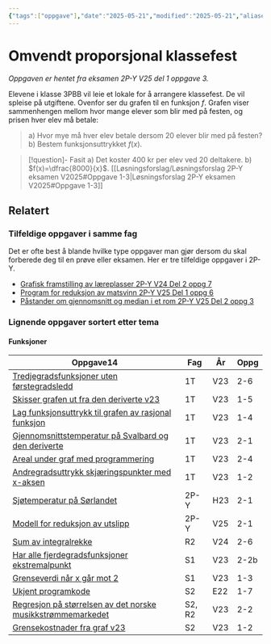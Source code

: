 ```yaml
---
{"tags":["oppgave"],"date":"2025-05-21","modified":"2025-05-21","aliases":null,"dg-publish":true,"temaer":["omvendt proporsjonal","funksjoner"],"fag":"2p-y","eksamen":"v25","del":1,"oppgave":3,"title":"Omvendt proporsjonal klassefest","source":null,"todo":null,"permalink":"/omvendt-proporsjonal-klassefest/","dgPassFrontmatter":true}
---
```



# Omvendt proporsjonal klassefest

<p><span><em>Oppgaven er hentet fra eksamen 2P-Y V25 del 1 oppgave 3.</em></span></p>

Elevene i klasse 3PBB vil leie et lokale for å arrangere klassefest. De vil spleise på utgiftene. Ovenfor ser du grafen til en funksjon $f$. Grafen viser sammenhengen mellom hvor mange elever som blir med på festen, og prisen hver elev må betale:

>a) Hvor mye må hver elev betale dersom $20$ elever blir med på festen?
>b) Bestem funksjonsuttrykket $f(x)$.

> [!question]- Fasit
> a) Det koster $400\text{ kr}$ per elev ved $20$ deltakere.
> b) $f(x)=\dfrac{8000}{x}$.
> [[Løsningsforslag/Løsningsforslag 2P-Y eksamen V2025#Oppgave 1-3\|Løsningsforslag 2P-Y eksamen V2025#Oppgave 1-3]]

## Relatert
<h3><span>Tilfeldige oppgaver i samme fag</span></h3><p><span>Det er ofte best å blande hvilke type oppgaver man gjør dersom du skal forberede deg til en prøve eller eksamen. Her er tre tilfeldige oppgaver i 2P-Y.</span></p><div><ul class="dataview list-view-ul"><li><span><a data-tooltip-position="top" aria-label="Grafisk framstilling av læreplasser.md" data-href="Grafisk framstilling av læreplasser.md" href="Grafisk framstilling av læreplasser.md" class="internal-link" target="_blank" rel="noopener nofollow">Grafisk framstilling av læreplasser 2P-Y V24 Del 2 oppg 7</a></span></li><li><span><a data-tooltip-position="top" aria-label="Program for reduksjon av matsvinn.md" data-href="Program for reduksjon av matsvinn.md" href="Program for reduksjon av matsvinn.md" class="internal-link" target="_blank" rel="noopener nofollow">Program for reduksjon av matsvinn 2P-Y V25 Del 1 oppg 6</a></span></li><li><span><a data-tooltip-position="top" aria-label="Påstander om gjennomsnitt og median i et rom.md" data-href="Påstander om gjennomsnitt og median i et rom.md" href="Påstander om gjennomsnitt og median i et rom.md" class="internal-link" target="_blank" rel="noopener nofollow">Påstander om gjennomsnitt og median i et rom 2P-Y V25 Del 2 oppg 3</a></span></li></ul></div><h3><span>Lignende oppgaver sortert etter tema</span></h3><h4><span>Funksjoner</span></h4><div><table class="dataview table-view-table"><thead class="table-view-thead"><tr class="table-view-tr-header"><th class="table-view-th"><span>Oppgave</span><span class="dataview small-text">14</span></th><th class="table-view-th"><span>Fag</span></th><th class="table-view-th"><span>År</span></th><th class="table-view-th"><span>Oppg</span></th></tr></thead><tbody class="table-view-tbody"><tr><td><span><a data-tooltip-position="top" aria-label="Tredjegradsfunksjoner uten førstegradsledd.md" data-href="Tredjegradsfunksjoner uten førstegradsledd.md" href="Tredjegradsfunksjoner uten førstegradsledd.md" class="internal-link" target="_blank" rel="noopener nofollow">Tredjegradsfunksjoner uten førstegradsledd</a></span></td><td><span>1T</span></td><td><span>V23</span></td><td><span>2-6</span></td></tr><tr><td><span><a data-tooltip-position="top" aria-label="Skisser grafen ut fra den deriverte v2023.md" data-href="Skisser grafen ut fra den deriverte v2023.md" href="Skisser grafen ut fra den deriverte v2023.md" class="internal-link" target="_blank" rel="noopener nofollow">Skisser grafen ut fra den deriverte v23</a></span></td><td><span>1T</span></td><td><span>V23</span></td><td><span>1-5</span></td></tr><tr><td><span><a data-tooltip-position="top" aria-label="Lag funksjonsuttrykk til grafen av rasjonal funksjon.md" data-href="Lag funksjonsuttrykk til grafen av rasjonal funksjon.md" href="Lag funksjonsuttrykk til grafen av rasjonal funksjon.md" class="internal-link" target="_blank" rel="noopener nofollow">Lag funksjonsuttrykk til grafen av rasjonal funksjon</a></span></td><td><span>1T</span></td><td><span>V23</span></td><td><span>1-4</span></td></tr><tr><td><span><a data-tooltip-position="top" aria-label="Gjennomsnittstemperatur på Svalbard og den deriverte.md" data-href="Gjennomsnittstemperatur på Svalbard og den deriverte.md" href="Gjennomsnittstemperatur på Svalbard og den deriverte.md" class="internal-link" target="_blank" rel="noopener nofollow">Gjennomsnittstemperatur på Svalbard og den deriverte</a></span></td><td><span>1T</span></td><td><span>V23</span></td><td><span>2-1</span></td></tr><tr><td><span><a data-tooltip-position="top" aria-label="Areal under graf med programmering.md" data-href="Areal under graf med programmering.md" href="Areal under graf med programmering.md" class="internal-link" target="_blank" rel="noopener nofollow">Areal under graf med programmering</a></span></td><td><span>1T</span></td><td><span>V23</span></td><td><span>2-4</span></td></tr><tr><td><span><a data-tooltip-position="top" aria-label="Andregradsuttrykk skjæringspunkter med x-aksen.md" data-href="Andregradsuttrykk skjæringspunkter med x-aksen.md" href="Andregradsuttrykk skjæringspunkter med x-aksen.md" class="internal-link" target="_blank" rel="noopener nofollow">Andregradsuttrykk skjæringspunkter med x-aksen</a></span></td><td><span>1T</span></td><td><span>V23</span></td><td><span>1-2</span></td></tr><tr><td><span><a data-tooltip-position="top" aria-label="Sjøtemperatur på Sørlandet.md" data-href="Sjøtemperatur på Sørlandet.md" href="Sjøtemperatur på Sørlandet.md" class="internal-link" target="_blank" rel="noopener nofollow">Sjøtemperatur på Sørlandet</a></span></td><td><span>2P-Y</span></td><td><span>H23</span></td><td><span>2-1</span></td></tr><tr><td><span><a data-tooltip-position="top" aria-label="Modell for reduksjon av utslipp.md" data-href="Modell for reduksjon av utslipp.md" href="Modell for reduksjon av utslipp.md" class="internal-link" target="_blank" rel="noopener nofollow">Modell for reduksjon av utslipp</a></span></td><td><span>2P-Y</span></td><td><span>V25</span></td><td><span>2-1</span></td></tr><tr><td><span><a data-tooltip-position="top" aria-label="Sum av integralrekke.md" data-href="Sum av integralrekke.md" href="Sum av integralrekke.md" class="internal-link" target="_blank" rel="noopener nofollow">Sum av integralrekke</a></span></td><td><span>R2</span></td><td><span>V24</span></td><td><span>2-6</span></td></tr><tr><td><span><a data-tooltip-position="top" aria-label="Har alle fjerdegradsfunksjoner ekstremalpunkt.md" data-href="Har alle fjerdegradsfunksjoner ekstremalpunkt.md" href="Har alle fjerdegradsfunksjoner ekstremalpunkt.md" class="internal-link" target="_blank" rel="noopener nofollow">Har alle fjerdegradsfunksjoner ekstremalpunkt</a></span></td><td><span>S1</span></td><td><span>V23</span></td><td><span>2-2b</span></td></tr><tr><td><span><a data-tooltip-position="top" aria-label="Grenseverdi når x går mot 2.md" data-href="Grenseverdi når x går mot 2.md" href="Grenseverdi når x går mot 2.md" class="internal-link" target="_blank" rel="noopener nofollow">Grenseverdi når x går mot 2</a></span></td><td><span>S1</span></td><td><span>V23</span></td><td><span>1-3</span></td></tr><tr><td><span><a data-tooltip-position="top" aria-label="Ukjent programkode.md" data-href="Ukjent programkode.md" href="Ukjent programkode.md" class="internal-link" target="_blank" rel="noopener nofollow">Ukjent programkode</a></span></td><td><span>S2</span></td><td><span>E22</span></td><td><span>1-7</span></td></tr><tr><td><span><a data-tooltip-position="top" aria-label="Regresjon på størrelsen av det norske musikkstrømmemarkedet.md" data-href="Regresjon på størrelsen av det norske musikkstrømmemarkedet.md" href="Regresjon på størrelsen av det norske musikkstrømmemarkedet.md" class="internal-link" target="_blank" rel="noopener nofollow">Regresjon på størrelsen av det norske musikkstrømmemarkedet</a></span></td><td><span>S2, R2</span></td><td><span>V23</span></td><td><span>2-2</span></td></tr><tr><td><span><a data-tooltip-position="top" aria-label="Grensekostnader fra graf v23.md" data-href="Grensekostnader fra graf v23.md" href="Grensekostnader fra graf v23.md" class="internal-link" target="_blank" rel="noopener nofollow">Grensekostnader fra graf v23</a></span></td><td><span>S2</span></td><td><span>V23</span></td><td><span>1-2</span></td></tr></tbody></table></div>
